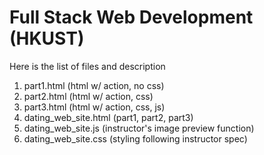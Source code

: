 # Full Stack Web Development (HKUST)

Here is the list of files and description
1. part1.html (html w/ action, no css)
2. part2.html (html w/ action, css)
3. part3.html (html w/ action, css, js)
4. dating_web_site.html (part1, part2, part3)
5. dating_web_site.js   (instructor's image preview function)
6. dating_web_site.css  (styling following instructor spec)
